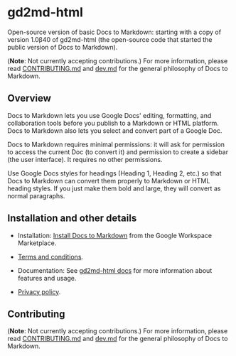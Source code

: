 # gd2md-html
Open-source version of basic Docs to Markdown: starting with a copy of version 1.0β40 of gd2md-html (the open-source code that started the public version of Docs to Markdown).

(**Note**: Not currently accepting contributions.)
For more information, please read [CONTRIBUTING.md](CONTRIBUTING.md) and [dev.md](dev.md) for the general philosophy of Docs to Markdown.

## Overview

Docs to Markdown lets you use Google Docs' editing, formatting, and collaboration tools before you publish to a Markdown or HTML platform. Docs to Markdown also lets you select and convert part of a Google Doc.

Docs to Markdown requires minimal permissions: it will ask for permission to access the current Doc (to convert it) and permission to create a sidebar (the user interface). It requires no other permissions.

Use Google Docs styles for headings (Heading 1, Heading 2, etc.) so that Docs to Markdown can convert them properly to Markdown or HTML heading styles. If you just make them bold and large, they will convert as normal paragraphs.

## Installation and other details

* Installation: [Install Docs to Markdown](https://gsuite.google.com/marketplace/app/docs_to_markdown/700168918607) from the Google Workspace Marketplace.

* [Terms and conditions](https://beanroad.com/docs-to-markdown/terms.html).

* Documentation: See [gd2md-html docs](https://github.com/Bean-Road-Communications/gd2md-html/wiki) for more information about features and usage.

* [Privacy policy](https://beanroad.com/docs-to-markdown/privacy.html).

## Contributing

(**Note**: Not currently accepting contributions.)
For more information, please read [CONTRIBUTING.md](CONTRIBUTING.md) and [dev.md](dev.md) for the general philosophy of Docs to Markdown.
